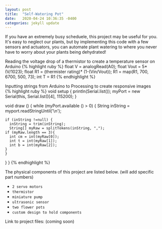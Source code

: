 ```yaml
---
layout: post
title:  "Self-Watering Pot"
date:   2020-04-24 10:36:35 -0400
categories: jekyll update
---
```

If you have an extremely busy scheduele, this project may be useful for you. It's easy to neglect our plants, but by implementing this code with a few sensors and actuators, you can automate plant watering to where you never have to worry about your plants being dehydrated!

Reading the voltage drop of a thermistor to create a temperature sensor on Arduino
{% highlight ruby %}
float V = analogRead(A0);
float Vout = 5*(V/1023);
float R1 = (thermister rating)* (1-(Vin/Vout));
R1 = map(R1, 700, 6700, 500, 73);
int T = R1
{% endhighlight %}


Inputting strings from Arduino to Processing to create responsive images 
{% highlight ruby %}
void setup {
  println(Serial.list());
  myPort = new Serial(this, Serial.list()[4], 115200); 
}

void draw () {
  while (myPort.available () > 0) {
    String inString = myport.readStringUntil('\n');
    
    if (inString !=null) {
      inString = trim(inString);
      String[] myRaw = splitTokens(inString, ",");
    if (myRaw.length == 3){
      int cm = int(myRaw[0]);
      int t = int(myRaw[1]);
      int b = int(myRaw[2]);
    }
    }
  }
}
{% endhighlight %}


The physical components of this project are listed below. (will add specific part numbers) 
- `2 servo motors`                                                                                     
- `thermistor`
- `miniature pump`
- `ultrasonic sensor` 
- `two flower pots`
- `custom design to hold components` 

Link to project files: (coming soon)


